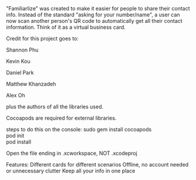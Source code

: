 "Familiarlize" was created to make it easier for people to share their contact info. Instead of the standard "asking for your number/name", a user can now scan another person's QR code to automatically get all their contact information. Think of it as a virtual business card.

Credit for this project goes to:

Shannon Phu

Kevin Kou

Daniel Park

Matthew Khanzadeh

Alex Oh

plus the authors of all the libraries used.

Cocoapods are required for external libraries.

steps to do this on the console:
sudo gem install cocoapods
<br>
pod init
<br>
pod install

Open the file ending in .xcworkspace, NOT .xcodeproj

Features:
Different cards for different scenarios
Offline, no account needed or unnecessary clutter
Keep all your info in one place
